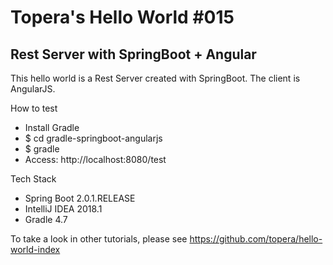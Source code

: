 # Topera's Hello World #015
## Rest Server with SpringBoot + Angular
This hello world is a Rest Server created with SpringBoot. The client is AngularJS.

How to test
* Install Gradle
* $ cd gradle-springboot-angularjs
* $ gradle
* Access: http://localhost:8080/test

Tech Stack
* Spring Boot 2.0.1.RELEASE
* IntelliJ IDEA 2018.1
* Gradle 4.7

To take a look in other tutorials, please see https://github.com/topera/hello-world-index
